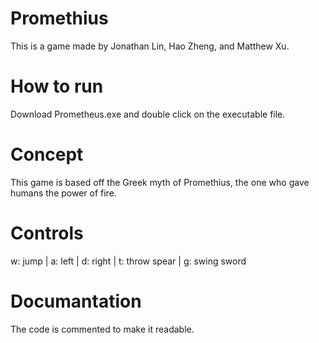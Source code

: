 # Promethius
This is a game made by Jonathan Lin, Hao Zheng, and Matthew Xu.

# How to run
Download Prometheus.exe and double click on the executable file.

# Concept
This game is based off the Greek myth of Promethius, the one who gave humans the power of fire.

# Controls
w: jump | 
a: left | 
d: right | 
t: throw spear | 
g: swing sword

# Documantation
The code is commented to make it readable.
